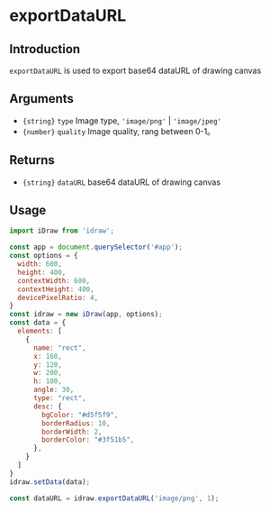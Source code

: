# exportDataURL

## Introduction

`exportDataURL` is used to export base64 dataURL of drawing canvas

## Arguments

- `{string}` `type` Image type, `'image/png'` | `'image/jpeg'`
- `{number}` `quality` Image quality, rang between 0-1。


## Returns

- `{string}` `dataURL`  base64 dataURL of drawing canvas

## Usage

```js
import iDraw from 'idraw';

const app = document.querySelector('#app');
const options = {
  width: 600,
  height: 400,
  contextWidth: 600,
  contextHeight: 400,
  devicePixelRatio: 4,
}
const idraw = new iDraw(app, options);
const data = {
  elements: [
    {
      name: "rect",
      x: 160,
      y: 120,
      w: 200,
      h: 100,
      angle: 30,
      type: "rect",
      desc: {
        bgColor: "#d5f5f9",
        borderRadius: 10,
        borderWidth: 2,
        borderColor: "#3f51b5",
      },
    }
  ]
}
idraw.setData(data);

const dataURL = idraw.exportDataURL('image/png', 1);
```